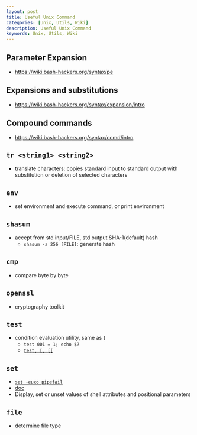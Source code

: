 ```yaml
---
layout: post
title: Useful Unix Command
categories: [Unix, Utils, Wiki]
description: Useful Unix Command
keywords: Unix, Utils, Wiki
---
```

## Parameter Expansion

- https://wiki.bash-hackers.org/syntax/pe

## Expansions and substitutions

- https://wiki.bash-hackers.org/syntax/expansion/intro

## Compound commands

- https://wiki.bash-hackers.org/syntax/ccmd/intro

## `tr <string1> <string2>`

- translate characters: copies standard input to standard output with substitution or deletion of selected characters

## `env`

- set environment and execute command, or print environment

## `shasum`

- accept from std input/FILE, std output SHA-1(default) hash
  - `shasum -a 256 [FILE]`: generate hash

## `cmp`

- compare byte by byte

## `openssl`

- cryptography toolkit

## `test`

- condition evaluation utility, same as `[`
  - `test 001 = 1; echo $?`
  - [`test, [, [[`](http://mywiki.wooledge.org/BashFAQ/031)

## `set`

- [`set -euxo pipefail`](https://vaneyckt.io/posts/safer_bash_scripts_with_set_euxo_pipefail/)
- [doc](https://www.gnu.org/software/bash/manual/html_node/The-Set-Builtin.html)
- Display, set or unset values of shell attributes and positional parameters

## `file`

- determine file type